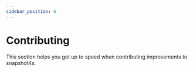 ```yaml
---
sidebar_position: 6
---
```



# Contributing

This section helps you get up to speed when contributing improvements to snapshot4s.
